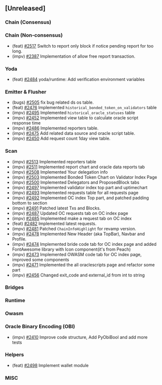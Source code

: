 <!--
(feat): New feature
(impv): Improvement / Enhancement
(docs): Documentation
(bugs): Bug fixes
(chore): Chore/cleanup work
-->

## [Unreleased]

### Chain (Consensus)

### Chain (Non-consensus)

- (feat) [\#2517](https://github.com/bandprotocol/bandchain/pull/2387) Switch to report only block if notice pending report for too long.
- (impv) [\#2387](https://github.com/bandprotocol/bandchain/pull/2387) Implementation of allow free report transaction.

### Yoda

- (feat) [\#2484](https://github.com/bandprotocol/bandchain/pull/2484) yoda/runtime: Add verification environment variables

### Emitter & Flusher

- (bugs) [\#2505](https://github.com/bandprotocol/bandchain/pull/2505) fix bug related ds os table.
- (feat) [\#2476](https://github.com/bandprotocol/bandchain/pull/2476) Implemented `historical_bonded_token_on_validators` table
- (impv) [\#2495](https://github.com/bandprotocol/bandchain/pull/2495) Implemented `historical_oracle_statuses` table
- (impv) [\#2452](https://github.com/bandprotocol/bandchain/pull/2452) Implemented view table to calculate oracle script response time
- (impv) [\#2486](https://github.com/bandprotocol/bandchain/pull/2486) Implemented reporters table.
- (impv) [\#2475](https://github.com/bandprotocol/bandchain/pull/2475) Add related data source and oracle script table.
- (impv) [\#2450](https://github.com/bandprotocol/bandchain/pull/2450) Add request count 1day view table.

### Scan

- (impv) [\#2513](https://github.com/bandprotocol/bandchain/pull/2513) Implemented reporters table
- (impv) [\#2511](https://github.com/bandprotocol/bandchain/pull/2511) Implemented report chart and oracle data reports tab
- (impv) [\#2508](https://github.com/bandprotocol/bandchain/pull/2508) Implemented Your delegation info
- (impv) [\#2503](https://github.com/bandprotocol/bandchain/pull/2503) Implemented Bonded Token Chart on Validator Index Page
- (impv) [\#2500](https://github.com/bandprotocol/bandchain/pull/2500) Implemented Delegators and ProposedBlock tabs
- (impv) [\#2497](https://github.com/bandprotocol/bandchain/pull/2497) Implemented validator index top part and uptimechart
- (impv) [\#2493](https://github.com/bandprotocol/bandchain/pull/2493) Implemented requests table for all requests page
- (impv) [\#2492](https://github.com/bandprotocol/bandchain/pull/2492) Implemented OC index Top part, and patched padding bottom to section
- (impv) [\#2491](https://github.com/bandprotocol/bandchain/pull/2491) Patched latest Txs and Blocks.
- (impv) [\#2487](https://github.com/bandprotocol/bandchain/pull/2487) Updated OC requests tab on OC index page
- (impv) [\#2485](https://github.com/bandprotocol/bandchain/pull/2485) Implemented make a request tab on OC index
- (feat) [\#2482](https://github.com/bandprotocol/bandchain/pull/2482) Implemented latest requests.
- (impv) [\#2481](https://github.com/bandprotocol/bandchain/pull/2481) Patched `ChainInfoHighlight` for revamp version.
- (impv) [\#2478](https://github.com/bandprotocol/bandchain/pull/2478) Implemented New Header (aka TopBar), Navbar and Profile.
- (impv) [\#2474](https://github.com/bandprotocol/bandchain/pull/2474) Implemented bride code tab for OC index page and added FontAwesome library with Icon component(it's from Peach)
- (impv) [\#2473](https://github.com/bandprotocol/bandchain/pull/2473) Implemented OWASM code tab for OC index page, improved some components
- (impv) [\#2471](https://github.com/bandprotocol/bandchain/pull/2471) Implemented the all oraclescripts page and refactor some part
- (impv) [\#2456](https://github.com/bandprotocol/bandchain/pull/2456) Changed exit_code and external_id from int to string

### Bridges

### Runtime

### Owasm

### Oracle Binary Encoding (OBI)

- (impv) [\#2410](https://github.com/bandprotocol/bandchain/pull/2410) Improve code structure, Add PyObiBool and add more tests

### Helpers

- (feat) [\#2498](https://github.com/bandprotocol/bandchain/pull/2498) Implement wallet module

### MISC
